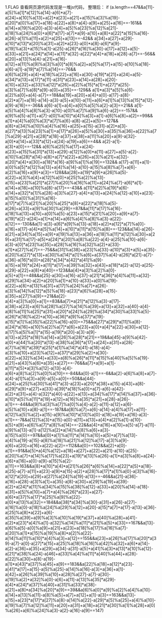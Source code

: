 1.FLAG
查看网页源代码发现是一堆js代码，
整理后：
if (a.length==47&&a[11]-a[5]%a[1]*a[12]%a[14]-a[6]*a[7]-a[24]+a[10]%a[13]+a[2]*a[23]+a[21]+a[15]%a[3]%a[19]-a[20]*a[0]%a[17]+a[18]-a[22]+a[8]+a[4]-a[9]+a[25]+a[16]==-161&&
a[14]+a[19]%a[20]-a[3]-a[4]+a[5]%a[23]%a[12]%a[21]-a[18]%a[24]%a[0]+a[6]*a[17]-a[7]*a[9]-a[10]+a[8]+a[22]*a[15]%a[16]-a[26]-a[1]%a[11]+a[2]+a[25]+a[13]==-42&&
a[34]+a[27]+a[29]-a[10]*a[13]*a[20]%a[31]+a[2]*a[23]-a[0]*a[8]-a[6]*a[9]-a[19]%a[3]+a[15]%a[1]-a[25]-a[26]*a[16]%a[30]-a[17]+a[12]+a[5]-a[33]+a[21]+a[24]*a[14]+a[11]*a[32]-a[22]*a[4]+a[18]+a[28]-a[7]==-56&&
a[20]+a[13]%a[4]-a[21]+a[16]-a[12]+a[11]%a[9]%a[3]%a[0]*a[8]%a[2]+a[5]%a[17]+a[15]-a[10]%a[18]-a[6]-a[1]-a[19]*a[7]%a[14]==-76&&
a[6]%a[29]+a[4]+a[18]%a[22]+a[16]+a[30]-a[19]*a[21]+a[24]+a[5]-a[34]*a[13]+a[17]*a[11]-a[31]*a[23]+a[14]+a[28]+a[20]-a[10]+a[32]+a[33]%a[12]*a[26]+a[2]%a[15]*a[1]+a[27]*a[25]-a[3]%a[7]%a[8]*a[9]-a[0]+a[35]==-129&&
a[1]*a[3]*a[5]%a[6]-a[2]%a[0]+a[4]-a[7]==18&&a[19]+a[20]+a[4]+a[0]-a[17]-a[8]-a[2]*a[7]+a[18]-a[14]-a[3]-a[5]+a[10]-a[11]+a[6]*a[1]%a[13]%a[15]*a[12]-a[9]-a[16]==-36&&
a[6]-a[1]+a[4]+a[0]%a[5]%a[2]-a[3]==21&&
a[1]-a[5]%a[4]%a[8]%a[3]-a[10]-a[0]%a[7]%a[9]%a[6]-a[2]==-157&&
a[9]%a[5]-a[11]+a[7]-a[0]%a[10]*a[4]%a[3]+a[1]-a[6]%a[8]+a[2]==99&&
a[1]+a[4]%a[0]%a[3]*a[7]%a[6]-a[8]-a[2]+a[5]==127&&
a[8]+a[34]%a[10]%a[4]%a[16]+a[25]+a[15]-a[31]-a[2]*a[3]-a[27]*a[13]%a[23]%a[1]+a[17]*a[26]+a[5]%a[30]+a[35]%a[36]+a[22]%a[7]%a[29]-a[21]+a[28]*a[18]-a[37]+a[38]+a[11]%a[20]+a[9]-a[32]-a[0]*a[14]+a[33]*a[12]+a[24]-a[19]+a[6]==4&&
a[2]-a[1]-a[3]+a[0]==-12&&
a[6]%a[25]%a[17]+a[24]-a[23]+a[15]%a[31]*a[13]+a[29]-a[12]%a[0]*a[11]-a[27]+a[5]-a[2]-a[10]%a[28]*a[14]-a[8]+a[7]*a[22]+a[26]+a[3]%a[21]+a[32]-a[20]*a[4]+a[30]+a[18]*a[16]-a[9]%a[1]%a[19]==132&&
a[17]-a[11]+a[1]-a[0]%a[5]*a[12]%a[13]+a[4]%a[14]-a[10]-a[15]%a[8]%a[7]+a[6]-a[2]%a[16]+a[9]+a[3]==128&&a[28]+a[19]*a[9]+a[26]%a[5]-a[22]+a[3]%a[4]+a[12]%a[0]+a[25]%a[2]%a[13]-a[15]+a[23]%a[21]*a[27]%a[20]%a[16]%a[11]+a[24]%a[7]-a[6]*a[1]-a[14]+a[18]+a[10]%a[8]-a[17]==-43&&
a[11]*a[2]%a[19]*a[6]-a[14]+a[32]*a[1]%a[28]-a[3]%a[27]-a[4]+a[13]+a[24]%a[12]-a[10]+a[23]-a[15]%a[0]%a[31]%a[16]-a[17]*a[7]%a[21]%a[20]%a[25]*a[8]+a[22]*a[18]%a[5]-a[26]+a[33]+a[9]%a[30]%a[29]==87&&a[11]*a[17]%a[16]-a[18]%a[13]+a[10]+a[0]%a[5]-a[23]+a[15]*a[21]%a[20]+a[9]+a[7]-a[19]*a[2]-a[24]+a[1]*a[14]+a[6]%a[4]%a[8]%a[3]-a[22]-a[12]==-130&&a[1]-a[3]-a[6]*a[9]%a[13]-a[18]+a[2]*a[12]*a[7]%a[0]-a[16]+a[17]-a[4]*a[5]%a[14]+a[10]*a[11]*a[15]%a[8]==-123&&a[14]-a[26]-a[21]+a[34]%a[15]+a[9]+a[19]%a[13]+a[36]+a[18]%a[11]*a[12]%a[30]+a[29]+a[31]%a[17]-a[5]*a[24]*a[20]%a[8]%a[22]-a[4]-a[25]%a[10]-a[6]-a[3]-a[0]*a[23]%a[35]+a[28]%a[16]%a[32]%a[2]+a[33]-a[1]*a[27]%a[7]==-75&&a[31]%a[38]+a[23]%a[33]-a[10]*a[3]+a[5]+a[35]-a[20]%a[27]*a[13]+a[30]%a[14]*a[1]%a[6]+a[37]%a[4]-a[26]*a[21]-a[7]-a[36]-a[16]*a[0]+a[28]*a[34]*a[42]*a[41]%a[9]-a[15]+a[19]*a[24]+a[11]*a[17]+a[39]%a[32]+a[43]+a[18]*a[2]-a[12]-a[25]-a[29]-a[22]+a[8]*a[40]==123&&a[4]*a[3]%a[2]%a[0]-a[5]+a[1]==48&&a[25]-a[30]+a[16]-a[37]-a[21]*a[36]*a[4]%a[11]+a[32]-a[29]%a[34]-a[2]+a[20]%a[1]+a[10]-a[33]+a[0]%a[19]-a[22]+a[8]+a[13]%a[31]+a[17]%a[24]%a[7]+a[26]-a[3]%a[14]%a[12]*a[5]%a[18]-a[23]*a[6]%a[28]+a[15]-a[35]+a[27]%a[9]==21&&a[2]-a[4]+a[3]%a[0]+a[1]==83&&a[7]*a[21]*a[12]%a[3]-a[17]-a[38]+a[23]+a[6]%a[28]%a[27]%a[14]%a[39]+a[13]+a[32]+a[40]-a[4]-a[8]%a[11]%a[25]*a[31]+a[20]*a[24]%a[29]%a[34]*a[30]%a[33]%a[5]-a[26]*a[18]%a[2]+a[10]+a[36]*a[9]%a[37]*a[19]-a[15]*a[1]%a[35]%a[22]%a[16]-a[0]==75&&a[27]*a[29]*a[11]%a[8]-a[24]*a[16]+a[10]%a[2]%a[7]*a[6]+a[23]+a[0]+a[4]*a[22]-a[30]+a[12]-a[17]%a[5]%a[1]*a[15]-a[19]*a[20]-a[3]-a[9]-a[13]+a[25]*a[18]%a[14]+a[26]%a[28]*a[21]==19&&a[45]-a[9]%a[42]-a[0]+a[44]%a[20]*a[13]-a[38]%a[36]*a[17]+a[24]+a[31]+a[28]-a[7]%a[16]*a[39]*a[25]*a[1]%a[14]*a[41]-a[18]-a[4]-a[3]%a[10]+a[23]%a[12]+a[37]*a[29]%a[2]+a[30]-a[22]+a[32]%a[34]+a[33]+a[8]%a[26]*a[11]*a[15]%a[40]%a[5]%a[19]-a[21]+a[43]%a[6]*a[35]+a[27]==-76&&a[7]+a[9]+a[1]-a[11]*a[5]*a[3]%a[12]-a[13]-a[4]-a[6]+a[8]%a[2]%a[0]%a[10]==-84&&a[0]-a[1]==-6&&a[2]-a[6]%a[8]+a[7]-a[4]-a[1]%a[3]+a[9]-a[5]+a[0]==50&&a[44]-a[24]+a[25]%a[30]%a[41]*a[3]-a[23]+a[20]*a[38]+a[15]-a[43]+a[8]-a[29]*a[9]+a[27]+a[33]-a[39]*a[18]%a[0]+a[7]-a[6]-a[42]-a[2]+a[31]+a[4]-a[32]*a[40]-a[22]+a[13]+a[34]%a[17]*a[14]%a[37]+a[36]-a[10]*a[5]%a[11]*a[19]+a[12]+a[16]%a[35]*a[21]+a[28]-a[26]-a[1]==-44&&a[9]%a[3]%a[7]%a[0]%a[4]-a[2]-a[11]-a[12]+a[6]-a[5]%a[10]+a[8]-a[1]==-187&&a[8]%a[7]+a[6]-a[14]-a[4]%a[17]+a[11]-a[12]%a[5]%a[2]+a[15]-a[9]%a[10]*a[13]%a[0]-a[18]+a[19]+a[16]-a[3]-a[1]==-7&&a[12]%a[3]+a[15]-a[0]-a[11]+a[13]+a[4]*a[2]%a[1]-a[10]-a[5]+a[9]+a[6]%a[7]*a[8]%a[14]==-22&&a[4]+a[16]+a[10]+a[5]-a[7]-a[11]-a[9]%a[13]-a[1]-a[12]%a[2]*a[14]%a[8]%a[6]+a[3]-a[15]%a[0]==97&&a[0]*a[1]%a[11]*a[14]%a[10]+a[5]+a[7]%a[13]-a[4]%a[19]-a[15]-a[8]%a[18]%a[21]%a[12]%a[17]-a[3]%a[9]-a[6]+a[20]+a[16]+a[22]-a[2]==112&&a[0]==102&&a[2]+a[0]-a[1]==91&&a[5]*a[4]%a[12]+a[18]+a[27]+a[22]+a[21]-a[10]-a[25]-a[20]%a[7]+a[14]%a[17]%a[23]+a[19]*a[13]%a[26]-a[1]*a[3]%a[8]+a[24]-a[6]+a[16]+a[0]-a[9]-a[15]%a[2]-a[11]==163&&a[8]*a[10]*a[4]*a[21]%a[26]*a[6]%a[14]+a[22]*a[5]+a[18]-a[25]-a[7]-a[11]+a[23]-a[9]*a[15]-a[2]+a[28]%a[17]*a[1]%a[0]-a[3]%a[16]-a[12]*a[20]+a[29]+a[27]%a[24]%a[19]-a[13]==-46&&a[21]-a[36]-a[16]+a[28]-a[3]%a[1]+a[35]-a[8]-a[30]+a[29]%a[19]+a[39]-a[2]+a[24]*a[11]%a[34]%a[15]%a[38]%a[12]-a[33]+a[20]%a[14]-a[18]-a[31]+a[5]%a[10]+a[7]+a[4]%a[26]*a[23]+a[27]-a[6]*a[37]%a[17]*a[25]%a[9]%a[22]-a[0]*a[13]%a[32]==184&&a[38]*a[34]%a[30]-a[31]+a[26]-a[27]-a[16]%a[0]-a[18]%a[24]%a[29]%a[12]+a[20]-a[15]*a[7]+a[17]-a[13]-a[36]-a[25]%a[8]*a[22]+a[6]-a[35]%a[39]+a[9]%a[3]%a[10]%a[19]*a[37]+a[40]%a[28]+a[41]-a[2]*a[23]*a[4]%a[1]-a[32]%a[14]%a[11]*a[21]%a[5]+a[33]==167&&a[13]-a[6]%a[5]-a[0]%a[9]+a[21]+a[23]+a[18]%a[17]%a[16]%a[7]-a[20]%a[1]*a[15]%a[19]%a[8]*a[2]%a[22]-a[14]%a[11]%a[10]*a[4]%a[3]+a[12]==155&&a[23]+a[26]%a[17]%a[20]*a[39]-a[7]-a[0]-a[27]*a[15]+a[25]%a[18]%a[16]%a[42]%a[32]+a[6]*a[14]-a[2]-a[36]+a[35]+a[29]+a[34]-a[31]-a[5]+a[41]%a[3]*a[13]*a[10]%a[12]-a[21]*a[38]%a[24]-a[46]+a[33]%a[4]%a[11]*a[40]%a[44]+a[28]-a[22]%a[30]+a[8]-a[19]-a[1]*a[43]*a[37]%a[45]+a[9]==183&&a[22]%a[18]+a[12]*a[23]-a[41]*a[17]+a[15]-a[5]%a[25]-a[14]%a[16]-a[3]+a[36]+a[1]-a[42]+a[26]%a[39]%a[10]+a[28]%a[27]-a[7]-a[30]-a[19]%a[2]+a[32]%a[0]-a[6]+a[11]-a[13]%a[35]*a[29]-a[4]*a[24]*a[37]%a[40]+a[31]%a[33]*a[38]-a[21]+a[8]*a[34]%a[20]*a[9]==39&&a[6]%a[0]*a[9]%a[2]%a[4]%a[10]-a[14]+a[13]%a[11]-a[8]%a[5]+a[7]+a[12]+a[1]-a[3]==163&&a[13]-a[15]+a[23]*a[17]*a[27]%a[8]-a[14]%a[22]-a[29]*a[5]%a[25]+a[4]%a[10]-a[19]%a[7]%a[12]%a[11]+a[20]+a[31]+a[18]+a[21]*a[30]%a[1]%a[28]+a[0]%a[26]+a[6]%a[24]%a[3]-a[2]-a[16]-a[9]==147)

